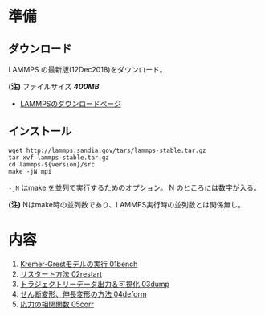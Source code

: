 # 準備

## ダウンロード
LAMMPS の最新版(12Dec2018)をダウンロード。

**(注)** ファイルサイズ **_400MB_** 

+ [LAMMPSのダウンロードページ](https://lammps.sandia.gov/download.html)


## インストール
```
wget http://lammps.sandia.gov/tars/lammps-stable.tar.gz
tar xvf lammps-stable.tar.gz
cd lammps-${version}/src
make -jN mpi
```
`-jN` はmake を並列で実行するためのオプション。 N のところには数字が入る。

**(注)** Nはmake時の並列数であり、LAMMPS実行時の並列数とは関係無し。

# 内容
1. [Kremer-Grestモデルの実行 01bench](./01bench) 
1. [リスタート方法 02restart](./02restart)
1. [トラジェクトリーデータ出力＆可視化 03dump](./03dump)
1. [せん断変形、伸長変形の方法 04deform](./04deform)
1. [応力の相関関数 05corr](./05corr)



